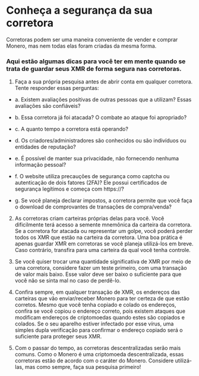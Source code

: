# Conheça a segurança da sua corretora

Corretoras podem ser uma maneira conveniente de vender e comprar Monero, mas nem todas elas foram criadas da mesma forma.

### Aqui estão algumas dicas para você ter em mente quando se trata de guardar seus XMR de forma segura nas corretoras.

1. Faça a sua própria pesquisa antes de abrir conta em qualquer corretora. Tente responder essas perguntas:

- a. Existem avaliações positivas de outras pessoas que a utilizam? Essas avaliações são confiáveis?

- b. Essa corretora já foi atacada? O combate ao ataque foi apropriado?

- c. A quanto tempo a corretora está operando?

- d. Os criadores/administradores são conhecidos ou são indivíduos ou entidades de reputação?

- e. É possível de manter sua privacidade, não fornecendo nenhuma informação pessoal?

- f. O website utiliza precauções de segurança como captcha ou autenticação de dois fatores (2FA)? Ele possui certificados de segurança legítimos e começa com https://?

- g. Se você planeja declarar impostos, a corretora permite que você faça o download de comprovantes de transações de compra/venda?

2. As corretoras criam carteiras próprias delas para você. Você dificilmente terá acesso a semente mnemônica da carteira da corretora. Se a corretora for atacada ou representar um golpe, você poderá perder todos os XMR que estão na carteira da corretora. Uma boa prática é apenas guardar XMR em corretoras se você planeja utilizá-los em breve. Caso contrário, transfira para uma carteira da qual você tenha controle.

3. Se você quiser trocar uma quantidade significativa de XMR por meio de uma corretora, considere fazer um teste primeiro, com uma transação de valor mais baixo. Esse valor deve ser baixo o suficiente para que você não se sinta mal no caso de perdê-lo.

4. Confira sempre, em qualquer transação de XMR, os endereços das carteiras que vão enviar/receber Monero para ter certeza de que estão corretos. Mesmo que você tenha copiado e colado os endereços, confira se você copiou o endereço correto, pois existem ataques que modificam endereços de criptomoedas quando estes são copiados e colados. Se o seu aparelho estiver infectado por esse vírus, uma simples dupla verificação para confirmar o endereço copiado será o suficiente para proteger seus XMR.

5. Com o passar do tempo, as corretoras descentralizadas serão mais comuns. Como o Monero é uma criptomoeda descentralizada, essas corretoras estão de acordo com o caráter do Monero. Considere utilizá-las, mas como sempre, faça sua pesquisa primeiro!
